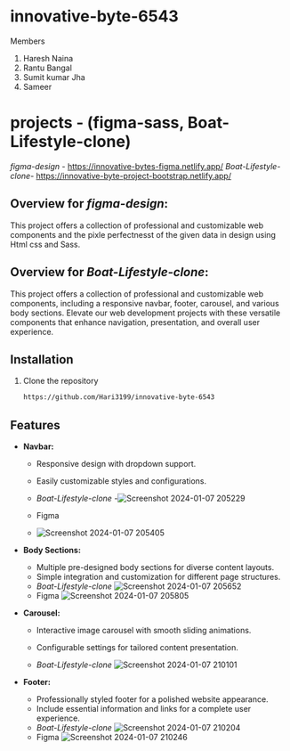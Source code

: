 # innovative-byte-6543
Members
1. Haresh Naina
2. Rantu Bangal
3. Sumit kumar Jha
4. Sameer

# projects - (figma-sass, Boat-Lifestyle-clone)
*figma-design* - https://innovative-bytes-figma.netlify.app/
*Boat-Lifestyle-clone*-  https://innovative-byte-project-bootstrap.netlify.app/

## Overview for *figma-design*:
This project offers a collection of professional and customizable web components and the pixle perfectnesst of the given data in design using Html css and Sass.

## Overview for *Boat-Lifestyle-clone*:
This project offers a collection of professional and customizable web components, including a responsive navbar, footer, carousel, and various body sections. Elevate our web development projects with these versatile components that enhance navigation, presentation, and overall user experience.

## Installation
1. Clone the repository
   ```bash
   https://github.com/Hari3199/innovative-byte-6543
## Features
- **Navbar:**
  - Responsive design with dropdown support.
  - Easily customizable styles and configurations.
  - *Boat-Lifestyle-clone*
  -![Screenshot 2024-01-07 205229](https://github.com/Hari3199/innovative-byte-6543/assets/140305265/9bfcac7b-03d6-4bf4-8647-6b68736cd591)

  - Figma
  - ![Screenshot 2024-01-07 205405](https://github.com/Hari3199/innovative-byte-6543/assets/140305265/b1d87414-823a-4b50-910b-071e3ba2476b)
  
- **Body Sections:**
  - Multiple pre-designed body sections for diverse content layouts.
  - Simple integration and customization for different page structures.
  - *Boat-Lifestyle-clone*
   ![Screenshot 2024-01-07 205652](https://github.com/Hari3199/innovative-byte-6543/assets/140305265/5176c287-72ff-44cf-bbc4-a6408e8ca9af)
  - Figma
   ![Screenshot 2024-01-07 205805](https://github.com/Hari3199/innovative-byte-6543/assets/140305265/479064d2-26de-42e4-a057-0bfcd0ca6fb7)

- **Carousel:**
  - Interactive image carousel with smooth sliding animations.

  - Configurable settings for tailored content presentation.
  - *Boat-Lifestyle-clone*
 ![Screenshot 2024-01-07 210101](https://github.com/Hari3199/innovative-byte-6543/assets/140305265/a0a35e8d-27e9-48de-a06b-2213c8159c8f)

- **Footer:**
  - Professionally styled footer for a polished website appearance.
  - Include essential information and links for a complete user experience.
  - *Boat-Lifestyle-clone*
 ![Screenshot 2024-01-07 210204](https://github.com/Hari3199/innovative-byte-6543/assets/140305265/b6def8e5-8613-4bd7-92af-d200b4c327dd)
  - Figma
 ![Screenshot 2024-01-07 210246](https://github.com/Hari3199/innovative-byte-6543/assets/140305265/8277660f-aa16-4e6a-ab0d-97927bd7a5b3)


